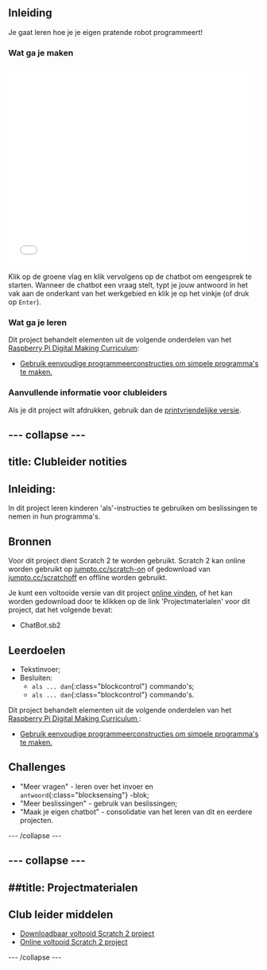 ## Inleiding

Je gaat leren hoe je je eigen pratende robot programmeert!

### Wat ga je maken

<div class="scratch-preview">
  <iframe allowtransparency="true" width="485" height="402" src="//scratch.mit.edu/projects/embed/219855286/?autostart=false" frameborder="0"></iframe>
</div>

Klik op de groene vlag en klik vervolgens op de chatbot om een ​​gesprek te starten. Wanneer de chatbot een vraag stelt, typt je jouw antwoord in het vak aan de onderkant van het werkgebied en klik je op het vinkje (of druk op `Enter`).

### Wat ga je leren

Dit project behandelt elementen uit de volgende onderdelen van het [Raspberry Pi Digital Making Curriculum](http://rpf.io/curriculum):

+ [Gebruik eenvoudige programmeerconstructies om simpele programma's te maken.](https://www.raspberrypi.org/curriculum/programming/creator)

### Aanvullende informatie voor clubleiders

Als je dit project wilt afdrukken, gebruik dan de [printvriendelijke versie](https://projects.raspberrypi.org/nl-NL/projects/chatbot/print).

--- collapse ---
---
title: Clubleider notities
---
## Inleiding:

In dit project leren kinderen 'als'-instructies te gebruiken om beslissingen te nemen in hun programma's.

## Bronnen

Voor dit project dient Scratch 2 te worden gebruikt. Scratch 2 kan online worden gebruikt op [jumpto.cc/scratch-on](http://jumpto.cc/scratch-on) of gedownload van [jumpto.cc/scratchoff](http://jumpto.cc/scratch-off) en offline worden gebruikt.

Je kunt een voltooide versie van dit project [online vinden](https://scratch.mit.edu/projects/219855286/#editor), of het kan worden gedownload door te klikken op de link 'Projectmaterialen' voor dit project, dat het volgende bevat:

+ ChatBot.sb2

## Leerdoelen

+ Tekstinvoer;
+ Besluiten: 
    + `als ... dan`{:class="blockcontrol"} commando's;
    + `als ... dan`{:class="blockcontrol"} commando's.

Dit project behandelt elementen uit de volgende onderdelen van het [ Raspberry Pi Digital Making Curriculum ](http://rpf.io/curriculum):

+ [Gebruik eenvoudige programmeerconstructies om simpele programma's te maken.](https://www.raspberrypi.org/curriculum/programming/creator)

## Challenges

+ "Meer vragen" - leren over het invoer en `antwoord`{:class="blocksensing"} -blok;
+ "Meer beslissingen" - gebruik van beslissingen;
+ "Maak je eigen chatbot" - consolidatie van het leren van dit en eerdere projecten.

--- /collapse ---

--- collapse ---
---
##title: Projectmaterialen
---
## Club leider middelen

+ [Downloadbaar voltooid Scratch 2 project](resources/BrainGot.sb2)
+ [Online voltooid Scratch 2 project](https://scratch.mit.edu/projects/219855286/#editor)

--- /collapse ---